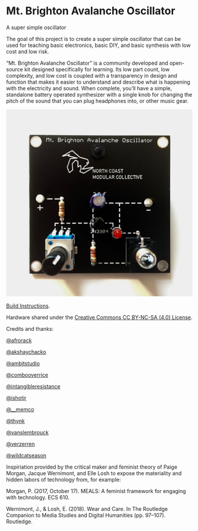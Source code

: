 # Mt. Brighton Avalanche Oscillator
A super simple oscillator


The goal of this project is to create a super simple oscillator that can be used for teaching basic electronics, basic DIY, and basic synthesis with low cost and low risk. 

“Mt. Brighton Avalanche Oscillator” is a community developed and open-source kit designed specifically for learning. Its low part count, low complexity, and low cost is coupled with a transparency in design and function that makes it easier to understand and describe what is happening with the electricity and sound. When complete, you’ll have a simple, standalone battery operated synthesizer with a single knob for changing the pitch of the sound that you can plug headphones into, or other music gear.

![Photo of a completed Mt. Brighton Avalanche Oscillator](https://github.com/NorthCoastModularCollective/Mt.-Brighton-Avalanche-Oscillator/blob/master/media/marketing/Mt-Brighton-Avalanche-Oscillator-Front.jpg)

[Build Instructions](https://github.com/NorthCoastModularCollective/Mt.-Brighton-Avalanche-Oscillator/wiki/Build-Instructions).  

Hardware shared under the [Creative Commons CC BY-NC-SA (4.0) License](https://creativecommons.org/licenses/by-nc-sa/4.0/). 

Credits and thanks:

[@afrorack](https://www.instagram.com/afrorack/)

[@akshaychacko](https://www.instagram.com/akshaychacko/)

[@ambitstudio](https://www.instagram.com/ambitstudio/)

[@combooverrice](https://www.instagram.com/combooverrice/)

[@intangibleresistance](https://www.instagram.com/intangibleresistance/)

[@ishotjr](https://github.com/ishotjr)

[@__memco](https://www.instagram.com/__memco/)

[@thynk](https://www.instagram.com/thynk/)

[@vanslembrouck](https://www.instagram.com/vanslembrouck/)

[@verzerren](https://www.instagram.com/verzerren/)

[@wildcatseason](https://www.instagram.com/wildcatseason/)

Inspiriation provided by the critical maker and feminist theory of Paige Morgan, Jacque Wernimont, and Elle Losh to expose the materiality and hidden labors of technology from, for example: 

Morgan, P. (2017, October 17). MEALS: A feminist framework for engaging with technology. ECS 610.

Wernimont, J., & Losh, E. (2018). Wear and Care. In The Routledge Companion to Media Studies and Digital Humanities (pp. 97–107). Routledge.
